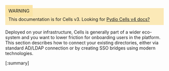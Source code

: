 
<div style="background-color: #fbe9b7;font-size: 14px;">
<span style="background-color: #fae4a6;padding: 10px;">WARNING</span>
<span style="padding: 10px;display: inline-block;">This documentation is for Cells v3. Looking for <a href="https://pydio.com/en/docs/cells/v4/quick-start">Pydio Cells v4 docs?</a></span>
</div>

Deployed on your infrastructure, Cells is generally part of a wider eco-system and you want to lower friction for onboarding users in the platform. This section describes how to connect your existing directories, either via standard AD/LDAP connection or by creating SSO bridges using modern technologies.

[:summary]